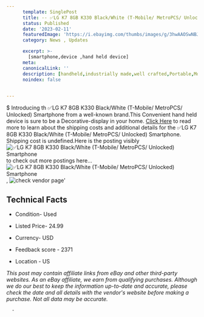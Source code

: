 ```yaml
---
      template: SinglePost
      title: -- ✅LG K7 8GB K330 Black/White (T-Mobile/ MetroPCS/ Unlocked) Smartphone
      status: Published
      date: '2023-02-11'
      featuredImage: 'https://i.ebayimg.com/thumbs/images/g/3hwAAOSwNBJj1rm9/s-l225.jpg'
      category: News , Updates

      excerpt: >-
        [smartphone,device ,hand held device]
      meta:
      canonicalLink: ''
      description: [handheld,industrially made,well crafted,Portable,Mobile,Compact,Convenient,Lightweight,Maneuverable,Man-portable,Miniature,Carriable,Hand-held,Light,Holdable,Transportable,Mobile device,Pocket-sized,On-the-go,Wireless,Cordless,Compact size,Convenient size, smartphone,device ,hand held device]
      noindex: false
      

---
```

$
      Introducing th ✅LG K7 8GB K330 Black/White (T-Mobile/ MetroPCS/ Unlocked) Smartphone from a well-known brand.This Convenient hand held device is sure to be a Decorative-display in your home. [Click Here](https://www.ebay.com/itm/165912514722?hash=item26a12810a2%3Ag%3A3hwAAOSwNBJj1rm9&mkevt=1&mkcid=1&mkrid=711-53200-19255-0&campid=%253CePNCampaignId%253E&customid=%253CreferenceId%253E&toolid=10049) to read more to learn about the shipping costs and additional details for the ✅LG K7 8GB K330 Black/White (T-Mobile/ MetroPCS/ Unlocked) Smartphone. Shipping cost is undefined.Here is the posting visibly ![✅LG K7 8GB K330 Black/White (T-Mobile/ MetroPCS/ Unlocked) Smartphone](https://i.ebayimg.com/thumbs/images/g/3hwAAOSwNBJj1rm9/s-l225.jpg) to check out more postings here... ![✅LG K7 8GB K330 Black/White (T-Mobile/ MetroPCS/ Unlocked) Smartphone](https://i.ebayimg.com/images/g/3hwAAOSwNBJj1rm9/s-l960.jpg), ![check vendor page]()'

      

 ## Technical Facts 



     
      

 - Condition- Used 


      

 - Listed Price- 24.99 


      

 - Currency- USD 


      

 - Feedback score - 2371 


      

 - Location - US 


      
      

 *_This post may contain affiliate links from eBay and other third-party websites. As an eBay affiliate, we earn from qualifying purchases. Although we do our best to keep the information up-to-date and accurate, please check the date and all details with the vendor's website before making a purchase. Not all data may be accurate._*




      -
